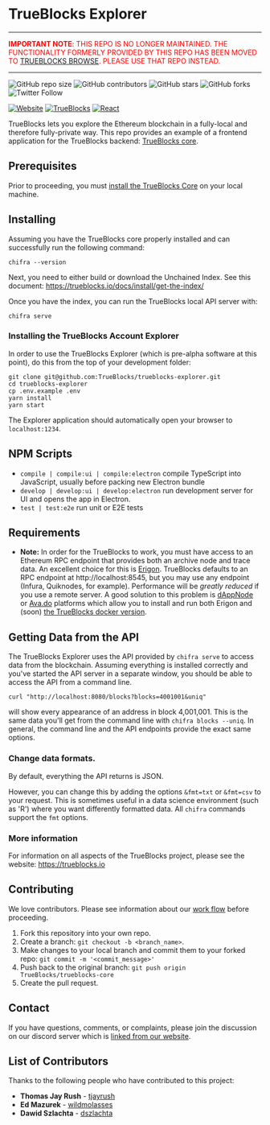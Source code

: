 # TrueBlocks Explorer

<hr>

<font color="red"><b>IMPORTANT NOTE</b>: THIS REPO IS NO LONGER MAINTAINED. THE FUNCTIONALITY FORMERLY PROVIDED BY THIS REPO HAS BEEN MOVED TO [TRUEBLOCKS BROWSE](https://github.com/TrueBlocks/trueblocks-browse). PLEASE USE THAT REPO INSTEAD.</font>

<hr>

![GitHub repo size](https://img.shields.io/github/repo-size/TrueBlocks/trueblocks-explorer)
![GitHub contributors](https://img.shields.io/github/contributors/TrueBlocks/trueblocks-explorer)
![GitHub stars](https://img.shields.io/github/stars/TrueBlocks/trueblocks-explorer?style%3Dsocial)
![GitHub forks](https://img.shields.io/github/forks/TrueBlocks/trueblocks-explorer?style=social)
![Twitter Follow](https://img.shields.io/twitter/follow/trueblocks?style=social)

[![Website](https://img.shields.io/badge/Website-quickblocks.io-brightgreen.svg)](https://quickblocks.io/)
[![TrueBlocks](https://img.shields.io/badge/Trueblocks-explorer-blue.svg)](https://github.com/TrueBlocks/trueblocks-explorer)
[![React](https://img.shields.io/badge/React-node.js-purple.svg)](https://reactjs.org/)

TrueBlocks lets you explore the Ethereum blockchain in a fully-local and therefore fully-private way. This repo provides an example of a frontend application for the TrueBlocks backend: [TrueBlocks core](https://github.com/TrueBlocks/trueblocks-core).

## Prerequisites

Prior to proceeding, you must [install the TrueBlocks Core](http://github.com/TrueBlocks/trueblocks-core) on your local machine.

## Installing

Assuming you have the TrueBlocks core properly installed and can successfully run the following command:

```shell
chifra --version
```

Next, you need to either build or download the Unchained Index. See this document: https://trueblocks.io/docs/install/get-the-index/

Once you have the index, you can run the TrueBlocks local API server with:

```shell
chifra serve
```

### Installing the TrueBlocks Account Explorer

In order to use the TrueBlocks Explorer (which is pre-alpha software at this point), do this from the top of your development folder:

```shell
git clone git@github.com:TrueBlocks/trueblocks-explorer.git
cd trueblocks-explorer
cp .env.example .env
yarn install
yarn start
```

The Explorer application should automatically open your browser to `localhost:1234`.

## NPM Scripts

- `compile | compile:ui | compile:electron` compile TypeScript into JavaScript, usually before packing new Electron bundle
- `develop | develop:ui | develop:electron` run development server for UI and opens the app in Electron.
- `test | test:e2e` run unit or E2E tests

## Requirements

- **Note:** In order for the TrueBlocks to work, you must have access to an Ethereum RPC endpoint that provides both an archive node and trace data. An excellent choice for this is [Erigon](https://github.com/ledgerwatch/erigon). TrueBlocks defaults to an RPC endpoint at http://localhost:8545, but you may use any endpoint (Infura, Quiknodes, for example). Performance will be _greatly reduced_ if you use a remote server. A good solution to this problem is [dAppNode](https://dappnode.io/) or [Ava.do](https://ava.do/) platforms which allow you to install and run both Erigon and (soon) [the TrueBlocks docker version](http://github.com/TrueBlocks/trueblocks-docker).

## Getting Data from the API

The TrueBlocks Explorer uses the API provided by `chifra serve` to access data from the blockchain. Assuming everything is installed correctly and you've started the API server in a separate window, you should be able to access the API from a command line.

```shell
curl "http://localhost:8080/blocks?blocks=4001001&uniq"
```

will show every appearance of an address in block 4,001,001. This is the same data you'll get from the command line with `chifra blocks --uniq`. In general, the command line and the API endpoints provide the exact same options.

### Change data formats.

By default, everything the API returns is JSON.

However, you can change this by adding the options `&fmt=txt` or `&fmt=csv` to your request. This is sometimes useful in a data science environment (such as 'R') where you want differently formatted data. All `chifra` commands support the `fmt` options.

### More information

For information on all aspects of the TrueBlocks project, please see the website: https://trueblocks.io

## Contributing

We love contributors. Please see information about our [work flow](https://github.com/TrueBlocks/trueblocks-core/blob/develop/docs/BRANCHING.md) before proceeding.

1. Fork this repository into your own repo.
2. Create a branch: `git checkout -b <branch_name>`.
3. Make changes to your local branch and commit them to your forked repo: `git commit -m '<commit_message>'`
4. Push back to the original branch: `git push origin TrueBlocks/trueblocks-core`
5. Create the pull request.

## Contact

If you have questions, comments, or complaints, please join the discussion on our discord server which is [linked from our website](https://trueblocks.io).

## List of Contributors

Thanks to the following people who have contributed to this project:

- **Thomas Jay Rush** - [tjayrush](https://github.com/tjayrush)
- **Ed Mazurek** - [wildmolasses](https://github.com/wildmolasses)
- **Dawid Szlachta** - [dszlachta](https://github.com/dszlachta)
